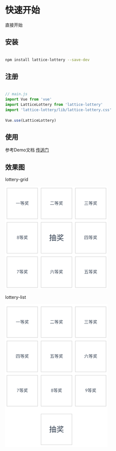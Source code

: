 # 快速开始

直接开始

## 安装

``` sh

npm install lattice-lottery --save-dev

```

## 注册

``` javascript

// main.js
import Vue from 'vue'
import LatticeLottery from 'lattice-lottery'
import 'lattice-lottery/lib/lattice-lottery.css'

Vue.use(LatticeLottery)

```

## 使用

参考Demo文档 [传送门](/lattice-lottery/demo)

## 效果图

lottery-grid

<img src="../.vuepress/public/images/lattice_lottery_logo.png" style="width: 330px; height=330px" />

lottery-list

<img src="../.vuepress/public/images/lottery_list.png" style="width: 330px; height=460px" />